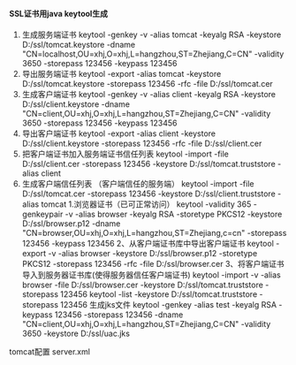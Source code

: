 #### SSL证书用java keytool生成

1. 生成服务端证书
        keytool -genkey -v -alias tomcat -keyalg RSA -keystore D:/ssl/tomcat.keystore -dname "CN=localhost,OU=xhj,O=xhj,L=hangzhou,ST=Zhejiang,C=CN" -validity 3650 -storepass 123456 -keypass 123456
2. 导出服务端证书
        keytool -export -alias tomcat -keystore D:/ssl/tomcat.keystore -storepass 123456 -rfc -file D:/ssl/tomcat.cer
3. 生成客户端证书
        keytool -genkey -v -alias client -keyalg RSA -keystore D:/ssl/client.keystore -dname "CN=client,OU=xhj,O=xhj,L=hangzhou,ST=Zhejiang,C=CN" -validity 3650 -storepass 123456 -keypass 123456
4. 导出客户端证书
        keytool -export -alias client -keystore D:/ssl/client.keystore -storepass 123456 -rfc -file D:/ssl/client.cer
5. 把客户端证书加入服务端证书信任列表
keytool -import -file D:/ssl/client.cer -storepass 123456 -keystore D:/ssl/tomcat.truststore -alias client
6. 生成客户端信任列表 （客户端信任的服务端）
keytool -import -file D:/ssl/tomcat.cer -storepass 123456 -keystore D:/ssl/client.truststore -alias tomcat
1.浏览器证书（已可正常访问）
keytool -validity 365 -genkeypair -v -alias browser -keyalg RSA -storetype PKCS12 -keystore D:/ssl/browser.p12 -dname "CN=browser,OU=xhj,O=xhj,L=hangzhou,ST=Zhejiang,c=cn" -storepass 123456 -keypass 123456
2、从客户端证书库中导出客户端证书
keytool -export -v -alias browser -keystore D:/ssl/browser.p12 -storetype PKCS12 -storepass 123456 -rfc -file D:/ssl/browser.cer
3、将客户端证书导入到服务器证书库(使得服务器信任客户端证书)
keytool -import -v -alias browser -file D:/ssl/browser.cer -keystore D:/ssl/tomcat.truststore -storepass 123456
keytool -list -keystore D:/ssl/tomcat.truststore -storepass 123456
生成jks文件
keytool -genkey -alias test -keyalg RSA -keypass 123456 -storepass 123456 -dname "CN=client,OU=xhj,O=xhj,L=hangzhou,ST=Zhejiang,C=CN" -validity 3650 -keystore D:/ssl/uac.jks





tomcat配置 server.xml
  <Connector port="8443" protocol="org.apache.coyote.http11.Http11NioProtocol"
   SSLEnabled="true" maxThreads="150" scheme="https"
   secure="true" clientAuth="true" sslProtocol="TLS"
   keystoreFile="D:\\ssl\\tomcat.keystore" keystorePass="123456"
   truststoreFile="D:\\ssl\\tomcat.truststore" truststorePass="123456" truststoreType="JKS"/>